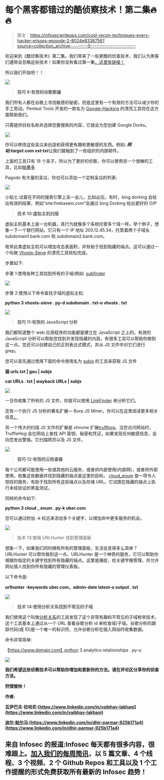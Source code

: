 # 每个黑客都错过的酷侦察技术！第二集🔥🔥

> 原文：<https://infosecwriteups.com/cool-recon-techniques-every-hacker-misses-episode-2-8024e8338756?source=collection_archive---------0----------------------->

欢迎来到《酷侦察技术》第二集。我们带来了一些更酷的侦查技术，我们认为黑客们通常会忽略这些技术！如果你没有看过第一集[，这里有链接！](/cool-recon-techniques-every-hacker-misses-1c5e0e294e89)

所以我们开始吧！！

![](img/176b197c779e3a93553e2651cc809c19.png)

> **技巧 9:有效的谷歌欺骗**

我们所有人都在谷歌上寻找敏感的秘密。但是这里有一个有效的方法可以减少你的手工劳动。Pentest Tools 开发的一款名为 [Google-Hacking](https://pentest-tools.com/information-gathering/google-hacking) 的漂亮工具将在这方面帮助我们。

只需提供目标名称并选择您要搜索的内容，它就会为您创建 Google Dorks。

![](img/120ae17ac7489f4b06399bee0d40ad30.png)

你可以修改这些呆瓜来创造和获得更有趣和更敏感的东西。例如: ***网站:target.com ext:txt***让我们接触到了一些组织的内部邮件。

上面的工具只有 18 个呆子，所以为了更好的侦察，你可以使用另一个很棒的工具，比如[帕果多](https://github.com/opsdisk/pagodo)

Pagodo 有大量的呆瓜，你也可以添加一个定制呆瓜的列表:

![](img/ff8a3f2aa5f5344bb6197e75c6ae417f.png)

小贴士:试着在不同的搜索引擎上呆一会儿，比如必应。有时，bing dorking 会给出有效的结果，例如“site:firebaseio.com”会通过 bing Dorking 给出更好的 O/P

> **技术 10:虚拟主机扫描**

虚拟主机基本上是一台机器，其行为就像多个系统托管多个域一样。举个例子，想象一下一个银行网站，它只有一个 IP 地址 200.12.45.34，托管着两个子域名 subdomain1.bank.com 和 subdomain2.bank.com。

枚举此类虚拟主机可以增加攻击表面积，并有助于找到隐藏的端点。这可以通过一个叫做 [Vhosts-Sieve](https://github.com/dariusztytko/vhosts-sieve) 的漂亮工具轻松完成。

步骤如下:

步骤 1:使用各种工具找到所有的子域(例如: [subfinder](https://github.com/projectdiscovery/subfinder)

![](img/8880eff401c9828a575862e06a2813a1.png)

步骤 2:使用以下命令查找子域的虚拟主机:

**python 3 vhosts-sieve . py-d subdomain . txt-o vhosts . txt**

![](img/a079d3a0dc395c872194f504f353e4d6.png)

> **技巧 11:有效的 JavaScript 分析**

我们都知道整个 web 应用程序的功能都是建立在 JavaScript 之上的。有效的 JavaScript 分析可以帮助您找到并发现隐藏的内容。有很多工具可以帮助你做到这一点。您还可以创建自己的正则表达式模式，并从 JS 文件中对它们进行 grep。

您可以首先通过使用下面的命令使用名为 [subjs](https://github.com/lc/subjs) 的工具来获取 JS 文件

**猫 urls.txt | gau | subjs**

**cat URLs . txt | wayback URLs | subjs**

![](img/37d3029e41d05198d30b065be3c1b92d.png)

一旦你收集了所有的 JS 文件，你就可以使用 [LinkFinder](https://github.com/GerbenJavado/LinkFinder) 来分析它们。

还有一个执行 JS 分析的著名扩展— Burp JS Miner。你可以在这里阅读更多相关信息[。](https://portswigger.net/bappstore/0ab7a94d8e11449daaf0fb387431225b)

另一个伟大的扫描 JS 文件的扩展是 chrome 扩展[truffhog](https://chrome.google.com/webstore/detail/trufflehog/bafhdnhjnlcdbjcdcnafhdcphhnfnhjc)。当您访问网站时，TruffleHog 会在网站上查找 API 密钥、秘密和凭证，如果发现任何敏感信息，会向您发出警报。它扫描网页以及 JS 文件。

![](img/4a3bf41b922c8cd679e2e83997866871.png)

> **技巧 12:有效的云检查器**

每个公司都可能使用一些或其他的云服务，或者供内部使用(内部网)，或者供外部使用。收集这些数据并找到隐藏的端点是这里的目标。 [cloud_enum](https://github.com/initstring/cloud_enum) 是一项令人惊叹的服务，有助于找到所有这些端点以及存储 URL。它试图在隐藏的端点上执行未经验证的黑盒测试。

同样的命令如下:

**python 3 cloud _ enum . py-k uber.com**

您可以通过附加 *-k* 标志来添加多个关键字，以增加命中更多服务的机会。

![](img/69890b1e817e2d97c322a97ce4614ac7.png)

> 技术 13:使用 URLHunter 找到管理面板

想象一下，如果我们同时拥有所有的管理面板，生活会变得多么简单？URLHunter 可以帮你做到这一点。URLHunter 是一个神奇的服务，它可以帮助你根据你指定的关键字找到所有隐藏的端点。这里是捕捉，给关键字像管理，并允许网址猎人找到你所有隐藏的管理仪表板。

以下命令是:

**urlhunter -keywords uber.com，admin-date latest-o output . txt**

![](img/3c91d14267ce245572d086832000fad3.png)

> **技术 14:使用分析关系找到不常见的子域**

我们使用这个叫做[分析关系](https://github.com/Josue87/AnalyticsRelationships)的工具发现了这个非常有趣和不常见的子域枚举技术。这个工具基本上通过从一个 URL 查看谷歌分析 id 来检查域/子域。谷歌分析的跟踪代码(或 ID)是一个唯一的标识符，允许谷歌分析在插入网站时收集数据。

命令非常简单:

【https://www.domain.com】python 3 analytics relationships . py-u[](https://www.uber.com)

**![](img/735fafd3fcf67e2cfdc1c96f9f8accc7.png)**

**我们希望这些侦察技术可以帮助你增加和更新你的方法。请在评论区分享你的侦查方法。**

**狩猎愉快！**

****作者:****

**瓦伊巴夫·拉哈尼:[https://www.linkedin.com/in/vaibhav-lakhani](https://www.linkedin.com/in/vaibhav-lakhani)**

**[迪尔·帕尔马](https://www.linkedin.com/in/dhir-parmar-925b171a4):[https://www.linkedin.com/in/dhir-parmar-925b171a4](https://www.linkedin.com/in/dhir-parmar-925b171a4)**

## **来自 Infosec 的报道:Infosec 每天都有很多内容，很难跟上。[加入我们的每周简讯](https://weekly.infosecwriteups.com/)，以 5 篇文章、4 个线程、3 个视频、2 个 Github Repos 和工具以及 1 个工作提醒的形式免费获取所有最新的 Infosec 趋势！**